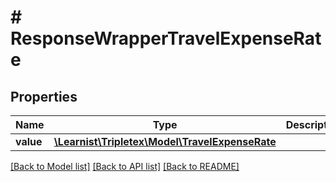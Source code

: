 # # ResponseWrapperTravelExpenseRate

## Properties

Name | Type | Description | Notes
------------ | ------------- | ------------- | -------------
**value** | [**\Learnist\Tripletex\Model\TravelExpenseRate**](TravelExpenseRate.md) |  | [optional]

[[Back to Model list]](../../README.md#models) [[Back to API list]](../../README.md#endpoints) [[Back to README]](../../README.md)
